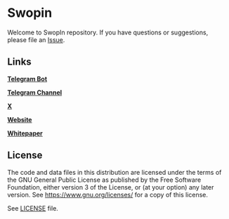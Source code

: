 # Swopin


Welcome to SwopIn repository.
If you have questions or suggestions, please file an [Issue](https://github.com/swopin/swopin/issues/new).

## Links

**[Telegram Bot](https://t.me/swopin_bot?start=ref_1)**

**[Telegram Channel](https://t.me/swopin)**

**[X](https://twitter.com/swopin_nft)**

**[Website](https://happygin.net/#/about)**

**[Whitepaper](https://happygin.net/#/whitepaper)**

## License

The code and data files in this distribution are licensed under the terms of the GNU General Public License as published by the Free Software Foundation, either version 3 of the License, or (at your option) any later version.
See https://www.gnu.org/licenses/ for a copy of this license.

See [LICENSE](LICENSE) file.
